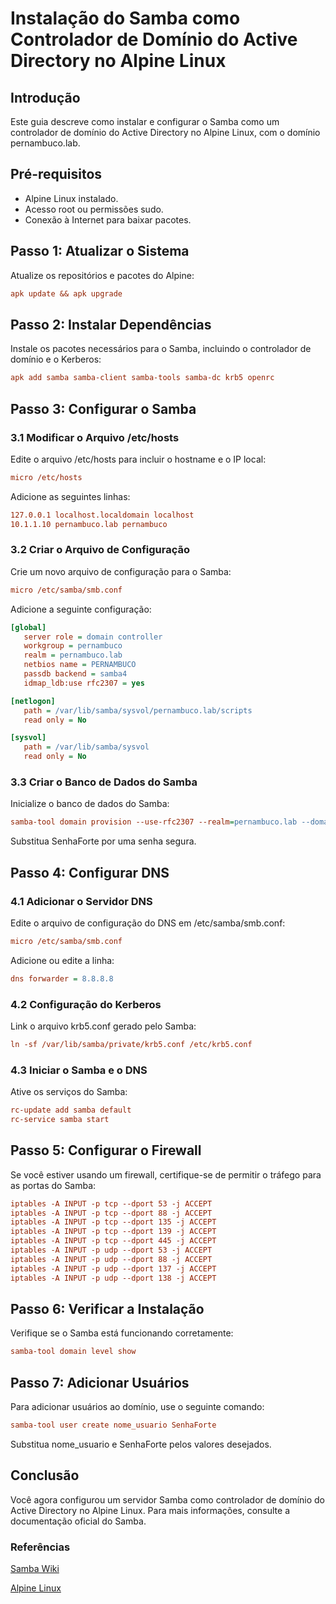 # Instalação do Samba como Controlador de Domínio do Active Directory no Alpine Linux

## Introdução

Este guia descreve como instalar e configurar o Samba como um controlador de domínio do Active Directory no Alpine Linux, com o domínio pernambuco.lab.

## Pré-requisitos

- Alpine Linux instalado.
- Acesso root ou permissões sudo.
- Conexão à Internet para baixar pacotes.

## Passo 1: Atualizar o Sistema

Atualize os repositórios e pacotes do Alpine:

```ini
apk update && apk upgrade
```

## Passo 2: Instalar Dependências

Instale os pacotes necessários para o Samba, incluindo o controlador de domínio e o Kerberos:

```ini
apk add samba samba-client samba-tools samba-dc krb5 openrc
```

## Passo 3: Configurar o Samba

### 3.1 Modificar o Arquivo /etc/hosts

Edite o arquivo /etc/hosts para incluir o hostname e o IP local:

```ini
micro /etc/hosts
```

Adicione as seguintes linhas:

```ini
127.0.0.1 localhost.localdomain localhost
10.1.1.10 pernambuco.lab pernambuco
```

### 3.2 Criar o Arquivo de Configuração

Crie um novo arquivo de configuração para o Samba:

```ini
micro /etc/samba/smb.conf
```

Adicione a seguinte configuração:

```ini
[global]
   server role = domain controller
   workgroup = pernambuco
   realm = pernambuco.lab
   netbios name = PERNAMBUCO
   passdb backend = samba4
   idmap_ldb:use rfc2307 = yes

[netlogon]
   path = /var/lib/samba/sysvol/pernambuco.lab/scripts
   read only = No

[sysvol]
   path = /var/lib/samba/sysvol
   read only = No
```

### 3.3 Criar o Banco de Dados do Samba

Inicialize o banco de dados do Samba:

```ini
samba-tool domain provision --use-rfc2307 --realm=pernambuco.lab --domain=pernambuco --adminpass='SenhaForte'
```

Substitua SenhaForte por uma senha segura.

## Passo 4: Configurar DNS

### 4.1 Adicionar o Servidor DNS

Edite o arquivo de configuração do DNS em /etc/samba/smb.conf:

```ini
micro /etc/samba/smb.conf
```

Adicione ou edite a linha:

```ini
dns forwarder = 8.8.8.8
```

### 4.2 Configuração do Kerberos

Link o arquivo krb5.conf gerado pelo Samba:

```ini
ln -sf /var/lib/samba/private/krb5.conf /etc/krb5.conf
```

### 4.3 Iniciar o Samba e o DNS

Ative os serviços do Samba:

```ini
rc-update add samba default
rc-service samba start
```

## Passo 5: Configurar o Firewall

Se você estiver usando um firewall, certifique-se de permitir o tráfego para as portas do Samba:

```ini
iptables -A INPUT -p tcp --dport 53 -j ACCEPT
iptables -A INPUT -p tcp --dport 88 -j ACCEPT
iptables -A INPUT -p tcp --dport 135 -j ACCEPT
iptables -A INPUT -p tcp --dport 139 -j ACCEPT
iptables -A INPUT -p tcp --dport 445 -j ACCEPT
iptables -A INPUT -p udp --dport 53 -j ACCEPT
iptables -A INPUT -p udp --dport 88 -j ACCEPT
iptables -A INPUT -p udp --dport 137 -j ACCEPT
iptables -A INPUT -p udp --dport 138 -j ACCEPT
```

## Passo 6: Verificar a Instalação

Verifique se o Samba está funcionando corretamente:

```ini
samba-tool domain level show
```

## Passo 7: Adicionar Usuários

Para adicionar usuários ao domínio, use o seguinte comando:

```ini
samba-tool user create nome_usuario SenhaForte
```

Substitua nome_usuario e SenhaForte pelos valores desejados.

## Conclusão

Você agora configurou um servidor Samba como controlador de domínio do Active Directory no Alpine Linux. Para mais informações, consulte a documentação oficial do Samba.

### Referências

[Samba Wiki](https://wiki.samba.org/index.php/Main_Page)

[Alpine Linux](https://wiki.alpinelinux.org/wiki/Main_Page)